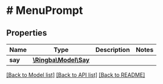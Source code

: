 # # MenuPrompt

## Properties

Name | Type | Description | Notes
------------ | ------------- | ------------- | -------------
**say** | [**\Ringba\Model\Say**](Say.md) |  |

[[Back to Model list]](../../README.md#models) [[Back to API list]](../../README.md#endpoints) [[Back to README]](../../README.md)
